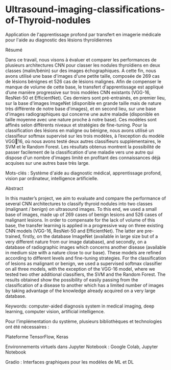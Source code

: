 # Ultrasound-imaging-classifications-of-Thyroid-nodules

Application de l'apprentissage profond par transfert en imagerie médicale pour l'aide au diagnostic des lésions thyroïdiennes

Résumé

Dans ce travail, nous visons à évaluer et comparer les performances de plusieurs 
architectures CNN pour classer les nodules thyroïdiens en deux classes (malin/bénin) sur des 
images échographiques. A cette fin, nous avons utilisé une base d'images d'une petite taille, 
composée de 269 cas de lésions bénignes et 526 cas de lésions malignes. Afin de compenser 
le manque de volume de cette base, le transfert d'apprentissage est appliqué d’une manière 
progressive sur trois modèles CNN existants (VGG-16, ResNet-50 et EfficientNet). Ces 
derniers sont pré-entrainés, en premier lieu, sur la base d'images ImageNet (disponible en 
grande taille mais de nature très différente de notre base d'images), et en second lieu, sur une 
base d'images radiographiques qui concerne une autre maladie (disponible en taille moyenne 
avec une nature proche à notre base). Ces modèles sont affinés selon différents niveaux et 
stratégies de fine-tuning. Pour la classification des lésions en maligne ou bénigne, nous avons 
utilisé un classifieur softmax supervisé sur les trois modèles, à l’exception du modèle VGG16, où nous avons testé deux autres classifieurs supplémentaires, le SVM et le Random 
Forest. Les résultats obtenus montrent la possibilité de passer facilement de la classification 
d'une maladie vers une autre qui dispose d'un nombre d'images limité en profitant des 
connaissances déjà acquises sur une autres base très large.

Mots-clés : Système d'aide au diagnostic médical, apprentissage profond, vision par 
ordinateur, intelligence artificielle.

Abstract

In this master’s project, we aim to evaluate and compare the performance of several 
CNN architectures to classify thyroid nodules into two classes (malignant / benign) on 
ultrasound images. To this end, we used a small base of images, made up of 269 cases of 
benign lesions and 526 cases of malignant lesions. In order to compensate for the lack of 
volume of this base, the transfer learning is applied in a progressive way on three existing 
CNN models (VGG-16, ResNet-50 and EfficientNet). The latter are pre-trained, firstly, on the 
database ImageNet (available in large size but of a very different nature from our image 
database), and secondly, on a database of radiographic images which concerns another disease 
(available in medium size with a nature close to our base). These models are refined 
according to different levels and fine-tuning strategies. For the classification of lesions as 
malignant or benign, we used a supervised softmax classifier on all three models, with the 
exception of the VGG-16 model, where we tested two other additional classifiers, the SVM 
and the Random Forest. The results obtained show the possibility of easily passing from the 
classification of a disease to another which has a limited number of images by taking 
advantage of the knowledge already acquired on a very large database.

Keywords: computer-aided diagnosis system in medical imaging, deep learning, computer 
vision, artificial intelligence.

  Pour l’implémentation du système, plusieurs bibliothèques et technologies ont été 
nécessaires :

Plateforme TensorFlow, Keras  

Environnements virtuels dans Jupyter Notebook : Google Colab, Jupyter Notebook

Gradio : Interfaces graphiques pour les modèles de ML et DL

